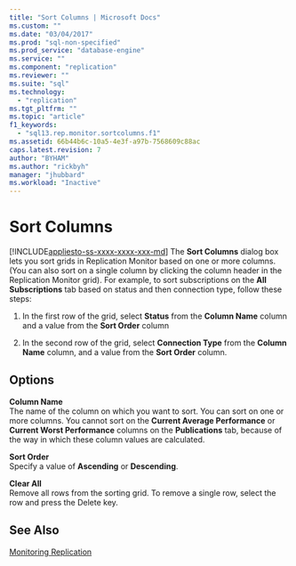 ```yaml
---
title: "Sort Columns | Microsoft Docs"
ms.custom: ""
ms.date: "03/04/2017"
ms.prod: "sql-non-specified"
ms.prod_service: "database-engine"
ms.service: ""
ms.component: "replication"
ms.reviewer: ""
ms.suite: "sql"
ms.technology: 
  - "replication"
ms.tgt_pltfrm: ""
ms.topic: "article"
f1_keywords: 
  - "sql13.rep.monitor.sortcolumns.f1"
ms.assetid: 66b44b6c-10a5-4e3f-a97b-7568609c88ac
caps.latest.revision: 7
author: "BYHAM"
ms.author: "rickbyh"
manager: "jhubbard"
ms.workload: "Inactive"
---
```

# Sort Columns
[!INCLUDE[appliesto-ss-xxxx-xxxx-xxx-md](../../includes/appliesto-ss-xxxx-xxxx-xxx-md.md)]
  The **Sort Columns** dialog box lets you sort grids in Replication Monitor based on one or more columns. (You can also sort on a single column by clicking the column header in the Replication Monitor grid). For example, to sort subscriptions on the **All Subscriptions** tab based on status and then connection type, follow these steps:  
  
1.  In the first row of the grid, select **Status** from the **Column Name** column and a value from the **Sort Order** column  
  
2.  In the second row of the grid, select **Connection Type** from the **Column Name** column, and a value from the **Sort Order** column.  
  
## Options  
 **Column Name**  
 The name of the column on which you want to sort. You can sort on one or more columns. You cannot sort on the **Current Average Performance** or **Current Worst Performance** columns on the **Publications** tab, because of the way in which these column values are calculated.  
  
 **Sort Order**  
 Specify a value of **Ascending** or **Descending**.  
  
 **Clear All**  
 Remove all rows from the sorting grid. To remove a single row, select the row and press the Delete key.  
  
## See Also  
 [Monitoring Replication](../../relational-databases/replication/monitor/monitoring-replication-overview.md)  
  
  

